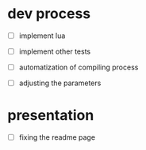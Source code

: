 
# dev process 
-[ ] implement lua 
-[ ] implement other tests 
-[ ] automatization of compiling process  
-[ ] adjusting the parameters 


# presentation 

-[ ] fixing the readme page 
